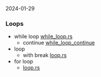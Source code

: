2024-01-29

### Loops
- while loop [while_loop.rs](while_loop.rs)
    - continue [while_loop_continue](while_loop_continue.rs)
- loop 
    - with break [loop.rs](loop.rs)
- for loop
    - [loop.rs](loop.rs)